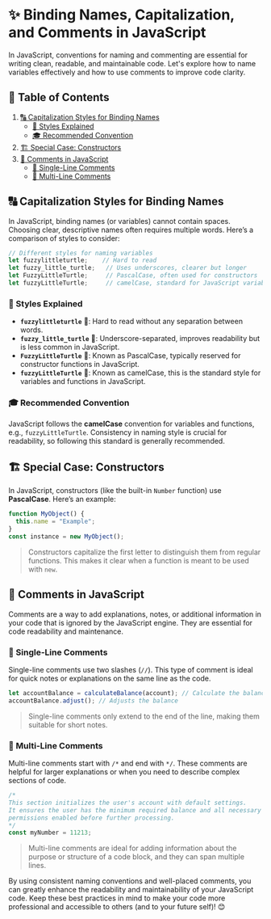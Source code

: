 # ✨ Binding Names, Capitalization, and Comments in JavaScript

In JavaScript, conventions for naming and commenting are essential for writing clean, readable, and maintainable code. Let's explore how to name variables effectively and how to use comments to improve code clarity.

## 📖 Table of Contents
1. [🔠 Capitalization Styles for Binding Names](#-capitalization-styles-for-binding-names)
   - [📌 Styles Explained](#-styles-explained)
   - [🎓 Recommended Convention](#-recommended-convention)
2. [🏗️ Special Case: Constructors](#-special-case-constructors)
3. [📝 Comments in JavaScript](#-comments-in-javascript)
   - [📌 Single-Line Comments](#-single-line-comments)
   - [📜 Multi-Line Comments](#-multi-line-comments)

## 🔠 Capitalization Styles for Binding Names

In JavaScript, binding names (or variables) cannot contain spaces. Choosing clear, descriptive names often requires multiple words. Here’s a comparison of styles to consider:

```javascript
// Different styles for naming variables
let fuzzylittleturtle;    // Hard to read
let fuzzy_little_turtle;   // Uses underscores, clearer but longer
let FuzzyLittleTurtle;     // PascalCase, often used for constructors
let fuzzyLittleTurtle;     // camelCase, standard for JavaScript variables and functions
```

### 📌 Styles Explained

- **`fuzzylittleturtle`** 🐢: Hard to read without any separation between words.
- **`fuzzy_little_turtle`** 🐢: Underscore-separated, improves readability but is less common in JavaScript.
- **`FuzzyLittleTurtle`** 🐢: Known as PascalCase, typically reserved for constructor functions in JavaScript.
- **`fuzzyLittleTurtle`** 🐢: Known as camelCase, this is the standard style for variables and functions in JavaScript.

### 🎓 Recommended Convention
JavaScript follows the **camelCase** convention for variables and functions, e.g., `fuzzyLittleTurtle`. Consistency in naming style is crucial for readability, so following this standard is generally recommended.

## 🏗️ Special Case: Constructors

In JavaScript, constructors (like the built-in `Number` function) use **PascalCase**. Here’s an example:

```javascript
function MyObject() {
  this.name = "Example";
}
const instance = new MyObject();
```

> Constructors capitalize the first letter to distinguish them from regular functions. This makes it clear when a function is meant to be used with `new`.

## 📝 Comments in JavaScript

Comments are a way to add explanations, notes, or additional information in your code that is ignored by the JavaScript engine. They are essential for code readability and maintenance.

### 📌 Single-Line Comments

Single-line comments use two slashes (`//`). This type of comment is ideal for quick notes or explanations on the same line as the code.

```javascript
let accountBalance = calculateBalance(account); // Calculate the balance for the account
accountBalance.adjust(); // Adjusts the balance
```

> Single-line comments only extend to the end of the line, making them suitable for short notes.

### 📜 Multi-Line Comments

Multi-line comments start with `/*` and end with `*/`. These comments are helpful for larger explanations or when you need to describe complex sections of code.

```javascript
/*
This section initializes the user's account with default settings.
It ensures the user has the minimum required balance and all necessary
permissions enabled before further processing.
*/
const myNumber = 11213;
```

> Multi-line comments are ideal for adding information about the purpose or structure of a code block, and they can span multiple lines.

By using consistent naming conventions and well-placed comments, you can greatly enhance the readability and maintainability of your JavaScript code. Keep these best practices in mind to make your code more professional and accessible to others (and to your future self)! 😊